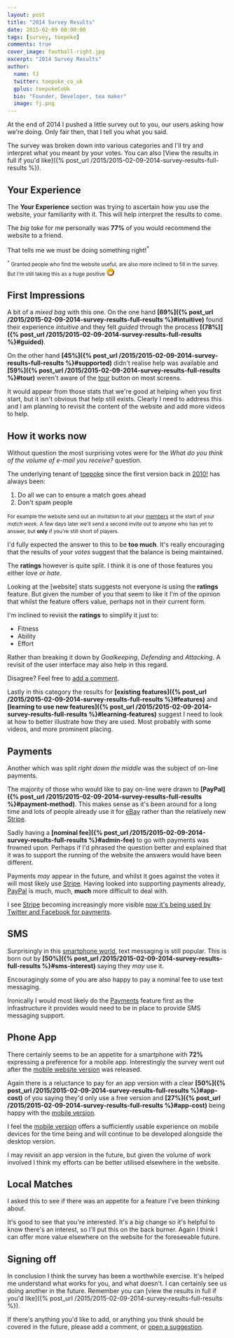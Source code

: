 ```yaml
---
layout: post
title: "2014 Survey Results"
date: 2015-02-09 08:00:00
tags: [survey, toepoke]
comments: true
cover_image: football-right.jpg
excerpt: "2014 Survey Results"
author:
  name: fJ
  twitter: toepoke_co_uk
  gplus: toepokeCoUk
  bio: "Founder, Developer, tea maker"
  image: fj.png
---
```

At the end of 2014 I pushed a little survey out to you, our users asking how we're doing.
Only fair then, that I tell you what you said.  

The survey was broken down into various categories and I'll try and interpret what you meant by your votes.  You can also [View the results in full if you'd like]({% post_url /2015/2015-02-09-2014-survey-results-full-results %}).

## Your Experience

The **Your Experience** section was trying to ascertain how you use the website, your familiarity with it.  This will help interpret the results to come.

The _big take_ for me personally was **77%** of you would recommend the website to a friend.

<div id="recommend" class="sk-spinner sk-spinner-pulse"></div>

That tells me we must be doing something right!<sup>*</sup>

<small><sup>*</sup> Granted people who find the website useful, are also more inclined to fill in the survey.  But I'm still taking this as a huge positive <img src="/images/grin.png" alt="grin" title="grin" /></small>

## First Impressions

A bit of a *mixed bag* with this one. On the one hand **[69%]({% post_url /2015/2015-02-09-2014-survey-results-full-results %}#intuitive)** found their experience *intuitive* and they felt *guided* through the process **[(78%)]({% post_url /2015/2015-02-09-2014-survey-results-full-results %}#guided)**.  

On the other hand **[45%]({% post_url /2015/2015-02-09-2014-survey-results-full-results %}#supported)** didn't realise help was available and **[59%]({% post_url /2015/2015-02-09-2014-survey-results-full-results %}#tour)** weren't aware of the <a href="https://toepoke.co.uk/about.aspx/change-log?version=1.0.0024">tour</a> button on most screens.

<div id="tour" class="sk-spinner sk-spinner-pulse"></div>

It would appear from those stats that we're good at helping when you first start, but it isn't obvious that help still exists.  Clearly I need to address this and I am planning to revisit the content of the website and add more videos to help.

## How it works now

Without question the most surprising votes were for the *What do you think of the volume of e-mail you receive?* question.

The underlying tenant of <a href="https://toepoke.co.uk">toepoke</a> since the first version back in <a href="https://toepoke.co.uk/about.aspx/history">2010!</a> has always been:

1. Do all we can to ensure a match goes ahead
2. Don't spam people

<small>For example the website send out an invitation to all your <a href="https://toepoke.co.uk/about.aspx/glossary#member">members</a> at the start of your *match week*.  A few days later we'll send a second invite out to anyone who has yet to answer, but **only** if you're still short of players.</small>

<div id="e-mail-volume" class="sk-spinner sk-spinner-pulse"></div>

I'd fully expected the answer to this to be **too much**.  It's really encouraging that the results of *your votes* suggest that the balance is being maintained.

The **ratings** however is quite split.  I think it is one of those features you either *love or hate*.

<div id="ratings"></div>

Looking at the [website] stats suggests not everyone is using the **ratings** feature.  But given the number of you that seem to like it I'm of the opinion that whilst the feature offers value, perhaps not in their current form.

I'm inclined to revisit the **ratings** to simplify it just to:

* Fitness
* Ability
* Effort

Rather than breaking it down by *Goalkeeping*, *Defending* and *Attacking*.  A revisit of the user interface may also help in this regard.

Disagree?  Feel free to <a href="#disqus_thread">add a comment</a>.

Lastly in this category the results for **[existing features]({% post_url /2015/2015-02-09-2014-survey-results-full-results %}#features)** and **[learning to use new features]({% post_url /2015/2015-02-09-2014-survey-results-full-results %}#learning-features)** suggest I need to look at how to better illustrate how they are used.  Most probably with some videos, and more prominent placing.

## Payments

Another which was split *right down the middle* was the subject of on-line payments.

<div id="pay-share" class="sk-spinner sk-spinner-pulse"></div>

The majority of those who would like to pay on-line were drawn to **[PayPal]({% post_url /2015/2015-02-09-2014-survey-results-full-results %}#payment-method)**.  This makes sense as it's been around for a long time and lots of people already use it for <a href="https://ebay.co.uk">eBay</a> rather than the relatively new <a href="https://stripe.com">Stripe</a>.

Sadly having a **[nominal fee]({% post_url /2015/2015-02-09-2014-survey-results-full-results %}#admin-fee)** to go with payments was frowned upon.  Perhaps if I'd phrased the question better and explained that it was to support the running of the website the answers would have been different.

Payments *may* appear in the future, and whilst it goes against the votes it will most likely use <a href="https://stripe.com">Stripe</a>.  Having looked into supporting payments already, <a href="https://paypal.co.uk">PayPal</a> is much, much, **much** more difficult to deal with.

I see <a href="https://stripe.com">Stripe</a> becoming increasingly more visible <a href="http://www.engadget.com/2014/09/26/facebook-buy-stripe/">now it's being used by Twitter and Facebook for payments</a>.

## SMS

Surprisingly in this <a href="http://www.pewresearch.org/fact-tank/2014/01/09/americans-with-just-basic-cell-phones-are-a-dwindling-breed/">smartphone world</a>, text messaging is still popular.  This is born out by **[50%]({% post_url /2015/2015-02-09-2014-survey-results-full-results %}#sms-interest)** saying they *may* use it.

Encouragingly some of you are also happy to pay a nominal fee to use text messaging.

<div id="sms-fee" class="sk-spinner sk-spinner-pulse"></div>

Ironically I would most likely do the <a href="#payments">Payments</a> feature first as the infrastructure it provides would need to be in place to provide SMS messaging support.

## Phone App

There certainly seems to be an appetite for a smartphone with **72%** expressing a preference for a mobile app.  Interestingly the survey went out after the <a href="https://toepoke.co.uk/about.aspx/change-log?version=1.2.0006">mobile website version</a> was released.

<div id="prefer-app" class="sk-spinner sk-spinner-pulse"></div>

Again there is a reluctance to pay for an app version with a clear **[50%]({% post_url /2015/2015-02-09-2014-survey-results-full-results %}#app-cost)** of you saying they'd only use a free version and **[27%]({% post_url /2015/2015-02-09-2014-survey-results-full-results %}#app-cost)** being happy with the <a href="https://toepoke.co.uk/about.aspx/change-log?version=1.2.0006">mobile version</a>.

I feel the <a href="https://toepoke.co.uk/about.aspx/change-log?version=1.2.0006">mobile version</a> offers a sufficiently usable experience on mobile devices for the time being and will continue to be developed alongside the desktop version.  

I may revisit an app version in the future, but given the volume of work involved I think my efforts can be better utilised elsewhere in the website.

## Local Matches

I asked this to see if there was an appetite for a feature I've been thinking about.  

<div id="another-team" class="sk-spinner sk-spinner-pulse"></div>

It's good to see that you're interested.  It's a *big* change so it's helpful to know there's an interest, so I'll put this on the back burner.  Again I think I can offer more value elsewhere on the website for the foreseeable future.

## Signing off

In conclusion I think the survey has been a worthwhile exercise.  It's helped me understand what works for you, and what doesn't.  I can certainly see us doing another in the future.  Remember you can [view the results in full if you'd like]({% post_url /2015/2015-02-09-2014-survey-results-full-results %}).

If there's anything you'd like to add, or anything you think should be covered in the future, please add a comment, or <a href="https://toepoke.uservoice.com/forums/36616-general">open a suggestion</a>.

<script type="text/javascript" src="https://www.google.com/jsapi"></script>
<script type="text/javascript" src="/images/posts/2015-02-09-2014-survey-results.js"></script>
